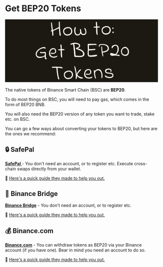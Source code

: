 # Get BEP20 Tokens

![](img-bep20-2021-09-07-00-47-21.png)

The native tokens of Binance Smart Chain \(BSC\) are **BEP20**.

To do most things on BSC, you will need to pay gas, which comes in the form of BEP20 BNB.

You will also need the BEP20 version of any token you want to trade, stake etc. on BSC.

You can go a few ways about converting your tokens to BEP20, but here are the ones we recommend:

## 🔒 SafePal
[**SafePal** ](https://safepal.io/download) - You don't need an account, or to register etc. Execute cross-chain swaps directly from your wallet.

📖 [Here's a quick guide they made to help you out.](https://docs.safepal.io/safepal-app/cross-chain-swap-tutorial)

## 🌉 Binance Bridge
[**Binance Bridge**](https://www.binance.org/en/bridge) - You don't need an account, or to register etc.

📖 [Here's a quick guide they made to help you out.](https://docs.binance.org/smart-chain/guides/bridge-v2.html)

## 💰 Binance.com
[**Binance.com**](https://www.binance.com) - You can withdraw tokens as BEP20 via your Binance account \(if you have one\). Bear in mind you need an account to do so.

📖 [Here's a quick guide they made to help you out.](https://www.binance.com/en/support/faq/85a1c394ac1d489fb0bfac0ef2fceafd)